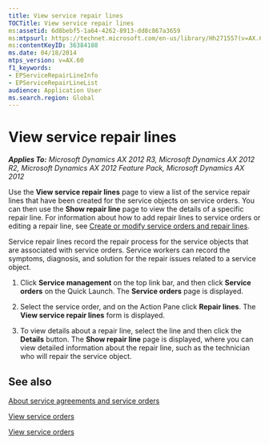 ```yaml
---
title: View service repair lines
TOCTitle: View service repair lines
ms:assetid: 6d8bebf5-1a64-4262-8913-dd8c867a3659
ms:mtpsurl: https://technet.microsoft.com/en-us/library/Hh271557(v=AX.60)
ms:contentKeyID: 36384188
ms.date: 04/18/2014
mtps_version: v=AX.60
f1_keywords:
- EPServiceRepairLineInfo
- EPServiceRepairLineList
audience: Application User
ms.search.region: Global
---
```


# View service repair lines 


_**Applies To:** Microsoft Dynamics AX 2012 R3, Microsoft Dynamics AX 2012 R2, Microsoft Dynamics AX 2012 Feature Pack, Microsoft Dynamics AX 2012_

Use the **View service repair lines** page to view a list of the service repair lines that have been created for the service objects on service orders. You can then use the **Show repair line** page to view the details of a specific repair line. For information about how to add repair lines to service orders or editing a repair line, see [Create or modify service orders and repair lines](create-or-modify-service-orders-and-repair-lines.md).

Service repair lines record the repair process for the service objects that are associated with service orders. Service workers can record the symptoms, diagnosis, and solution for the repair issues related to a service object.

1.  Click **Service management** on the top link bar, and then click **Service orders** on the Quick Launch. The **Service orders** page is displayed.

2.  Select the service order, and on the Action Pane click **Repair lines**. The **View service repair lines** form is displayed.

3.  To view details about a repair line, select the line and then click the **Details** button. The **Show repair line** page is displayed, where you can view detailed information about the repair line, such as the technician who will repair the service object.

## See also

[About service agreements and service orders](about-service-agreements-and-service-orders.md)

[View service orders](view-service-orders.md)

[View service orders](view-service-orders.md)

  


